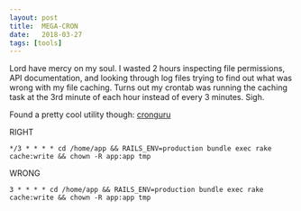 ```yaml
---
layout: post
title:  MEGA-CRON
date:   2018-03-27
tags: [tools]
---
```

Lord have mercy on my soul. I wasted 2 hours inspecting file
permissions, API documentation, and looking through log files trying to
find out what was wrong with my file caching. Turns out my crontab was
running the caching task at the 3rd minute of each hour instead of every
3 minutes. Sigh.

Found a pretty cool utility though: [cronguru](https://crontab.guru/)

RIGHT

```
*/3 * * * * cd /home/app && RAILS_ENV=production bundle exec rake cache:write && chown -R app:app tmp
```
WRONG

```
3 * * * * cd /home/app && RAILS_ENV=production bundle exec rake cache:write && chown -R app:app tmp
```
